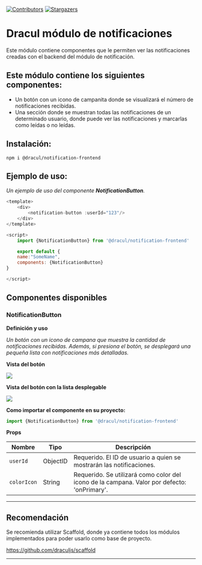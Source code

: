 [![Contributors][contributors-shield]][contributors-url]
[![Stargazers][stars-shield]][stars-url]

# Dracul módulo de notificaciones

Este módulo contiene componentes que le permiten ver las notificaciones creadas con el backend del módulo de notificación.

## Este módulo contiene los siguientes componentes:

- Un botón con un icono de campanita donde se visualizará el número de notificaciones recibidas.
- Una sección donde se muestran todas las notificaciones de un determinado usuario, donde puede ver las notificaciones y marcarlas como leídas o no leídas.

## Instalación:

```
npm i @dracul/notification-frontend
```

## Ejemplo de uso:

_Un ejemplo de uso del componente **NotificationButton**._

```js
<template>
    <div>
        <notification-button :userId="123"/>
    </div>
</template>

<script>
    import {NotificationButton} from '@dracul/notification-frontend'

    export default {
    name:"SomeName",
    components: {NotificationButton}
}

</script>
```

## Componentes disponibles

### NotificationButton

**Definición y uso**

_Un botón con un icono de campana que muestra la cantidad de notificaciones recibidas.
Además, si presiona el botón, se desplegará una pequeña lista con notificaciones más detalladas._

**Vista del botón**

![](./exampleImages/notificationButtonList.png)

**Vista del botón con la lista desplegable**

![](./exampleImages/notificationButtonList.png)


**Como importar el componente en su proyecto:**
```js
import {NotificationButton} from '@dracul/notification-frontend'
```

**Props**

|Nombre  |Tipo |Descripción      | 
|----------|----------|----------------------------------------------------------------------------------------------|
|`userId`   |ObjectID  | Requerido. El ID de usuario a quien se mostrarán las notificaciones.                                                                    |
|`colorIcon`  |String   |Requerido. Se utilizará como color del icono de la campana.  Valor por defecto: 'onPrimary'.                                                                    |


-----------

## Recomendación

Se recomienda utilizar Scaffold, donde ya contiene todos los módulos implementados para poder usarlo como base de proyecto.

https://github.com/draculjs/scaffold

---


<!-- MARKDOWN LINKS & IMAGES -->
<!-- https://www.markdownguide.org/basic-syntax/#reference-style-links -->

[stars-shield]: https://img.shields.io/github/stars/draculjs/modular-framework.svg?style=flat-square
[stars-url]: https://github.com/draculjs/modular-framework/stargazers
[contributors-shield]: https://img.shields.io/github/contributors/draculjs/modular-framework.svg?style=flat-square
[contributors-url]: https://github.com/draculjs/modular-framework/graphs/contributors
